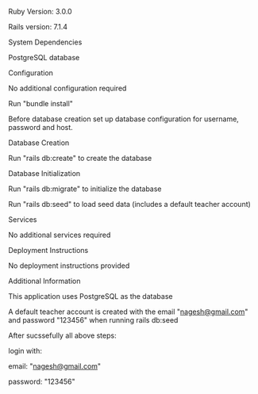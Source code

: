 Ruby Version: 3.0.0

Rails version: 7.1.4

System Dependencies

PostgreSQL database

Configuration

No additional configuration required

Run "bundle install"

Before database creation set up database configuration for username, password and host.

Database Creation

Run "rails db:create" to create the database

Database Initialization

Run "rails db:migrate" to initialize the database

Run "rails db:seed" to load seed data (includes a default teacher account)

Services

No additional services required

Deployment Instructions

No deployment instructions provided

Additional Information

This application uses PostgreSQL as the database

A default teacher account is created with the email "nagesh@gmail.com" and password "123456" when running rails db:seed

After sucssefully all above steps:

login with:

email: "nagesh@gmail.com"

password: "123456"
